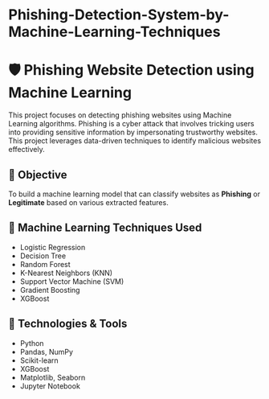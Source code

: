 # Phishing-Detection-System-by-Machine-Learning-Techniques

# 🛡️ Phishing Website Detection using Machine Learning

This project focuses on detecting phishing websites using Machine Learning algorithms. Phishing is a cyber attack that involves tricking users into providing sensitive information by impersonating trustworthy websites. This project leverages data-driven techniques to identify malicious websites effectively.

## 📌 Objective

To build a machine learning model that can classify websites as **Phishing** or **Legitimate** based on various extracted features.

## 🧠 Machine Learning Techniques Used

- Logistic Regression
- Decision Tree
- Random Forest
- K-Nearest Neighbors (KNN)
- Support Vector Machine (SVM)
- Gradient Boosting
- XGBoost

## 🧰 Technologies & Tools

- Python
- Pandas, NumPy
- Scikit-learn
- XGBoost
- Matplotlib, Seaborn
- Jupyter Notebook

